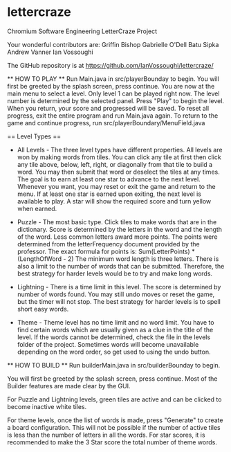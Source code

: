 # lettercraze
Chromium Software Engineering LetterCraze Project

Your wonderful contributors are:
Griffin Bishop
Gabrielle O'Dell
Batu Sipka
Andrew Vanner
Ian Vossoughi

The GitHub repository is at https://github.com/IanVossoughi/lettercraze/

** HOW TO PLAY **
Run Main.java in src/playerBounday to begin.
You will first be greeted by the splash screen, press continue.
You are now at the main menu to select a level. Only level 1 can 
be played right now. The level number is determined by the selected panel.
Press "Play" to begin the level.
When you return, your score and progressed will be saved.
To reset all progress, exit the entire program and run Main.java again.
To return to the game and continue progress, run src/playerBoundary/MenuField.java

== Level Types ==

- All Levels -
The three level types have different properties. All levels are won by
making words from tiles. You can click any tile at first then click 
any tile above, below, left, right, or diagonally from that tile to build 
a word. You may then submit that word or deselect the tiles at any times.
The goal is to earn at least one star to advance to the next level.
Whenever you want, you may reset or exit the game and return to the menu.
If at least one star is earned upon exiting, the next level is available to play. 
A star will show the required score and turn yellow when earned.

- Puzzle - 
The most basic type. Click tiles to make words that are in the dictionary. 
Score is determined by the letters in the word and the length of the word. 
Less common letters award more points. The points were determined
from the letterFrequency document provided by the professor.
The exact formula for points is: Sum(LetterPoints) * (LengthOfWord - 2)
The minimum word length is three letters. There is also a limit to the number 
of words that can be submitted. Therefore, the best strategy for harder levels 
would be to try and make long words.

- Lightning -
There is a time limit in this level. 
The score is determined by number of words found.
You may still undo moves or reset the game, but the timer will not stop.
The best strategy for harder levels is to spell short easy words.

- Theme -
Theme level has no time limit and no word limit.
You have to find certain words which are usually given as a clue in the title 
of the level. If the words cannot be determined, check the file in the levels 
folder of the project. Sometimes words will become unavailable depending on 
the word order, so get used to using the undo button.


** HOW TO BUILD **
Run builderMain.java in src/builderBounday to begin.

You will first be greeted by the splash screen, press continue. Most of the Builder 
features are made clear by the GUI.

For Puzzle and Lightning levels, green tiles are active and
can be clicked to become inactive white tiles.

For theme levels, once the list of words is made, press "Generate" to create a board 
configuration. This will not be possible if the number of active tiles is less than 
the number of letters in all the words. For star scores, it is recommended to make 
the 3 Star score the total number of theme words.